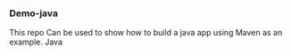 ### Demo-java ####
This repo Can be used to show how to build a java app using Maven as an example. Java

